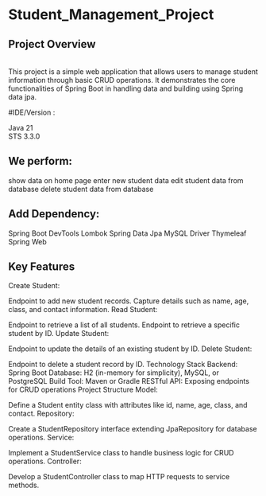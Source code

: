 # Student_Management_Project

<h2>Project Overview</h2></br>
This project is a simple web application that allows users to manage student information through basic CRUD operations. It demonstrates the core functionalities of Spring Boot in handling data and building using Spring data jpa.</br>

#IDE/Version :</br>

Java 21</br>
STS 3.3.0</br>

<h2>We perform:</h2>

show data on home page
enter new student data
edit student data from database
delete student data from database

<h2>Add Dependency:</h2>

Spring Boot DevTools
Lombok
Spring Data Jpa
MySQL Driver
Thymeleaf
Spring Web

<h2>Key Features</h2>
Create Student:

Endpoint to add new student records.
Capture details such as name, age, class, and contact information.
Read Student:

Endpoint to retrieve a list of all students.
Endpoint to retrieve a specific student by ID.
Update Student:

Endpoint to update the details of an existing student by ID.
Delete Student:

Endpoint to delete a student record by ID.
Technology Stack
Backend: Spring Boot
Database: H2 (in-memory for simplicity), MySQL, or PostgreSQL
Build Tool: Maven or Gradle
RESTful API: Exposing endpoints for CRUD operations
Project Structure
Model:

Define a Student entity class with attributes like id, name, age, class, and contact.
Repository:

Create a StudentRepository interface extending JpaRepository for database operations.
Service:

Implement a StudentService class to handle business logic for CRUD operations.
Controller:

Develop a StudentController class to map HTTP requests to service methods.

